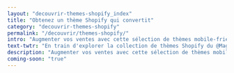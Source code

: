 ```yaml
---
layout: "decouvrir-themes-shopify_index"
title: "Obtenez un thème Shopify qui convertit"
category: "decouvrir-themes-shopify"
permalink: "/decouvrir/themes-shopify/"
intro: "Augmenter vos ventes avec cette sélection de thèmes mobile-friendly que vos clients vont adorer. Bientôt disponible. N'hésitez pas à partager vos découvertes et vos créations."
text-twtr: "En train d'explorer la collection de thèmes Shopify du @MagDuWebdesign"
description: "Augmenter vos ventes avec cette sélection de thèmes mobile-friendly que vos clients vont adorer."
coming-soon: "true"
---
```

